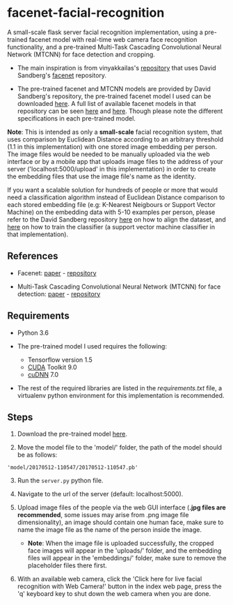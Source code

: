 # facenet-facial-recognition

A small-scale flask server facial recognition implementation, using a pre-trained facenet model with real-time web camera face recognition functionality, and a pre-trained Multi-Task Cascading Convolutional Neural Network (MTCNN) for face detection and cropping.

* The main inspiration is from vinyakkailas's [repository](https://github.com/vinayakkailas/Face_Recognition) that uses David Sandberg's [facenet](https://github.com/davidsandberg/facenet) repository.

* The pre-trained facenet and MTCNN models are provided by David Sandberg's repository, the pre-trained facenet model I used can be downloaded [here](https://drive.google.com/file/d/0B5MzpY9kBtDVZ2RpVDYwWmxoSUk/edit). A full list of available facenet models in that repository can be seen [here](https://github.com/davidsandberg/facenet/wiki/Training-using-the-VGGFace2-dataset) and [here](https://github.com/davidsandberg/facenet). Though please note the different specifications in each pre-trained model.

**Note**: This is intended as only a **small-scale** facial recognition system, that uses comparison by Euclidean Distance according to an arbitrary threshold (1.1 in this implementation) with one stored image embedding per person. The image files would be needed to be manually uploaded via the web interface or by a mobile app that uploads image files to the address of your server ('localhost:5000/upload' in this implementation) in order to create the embedding files that use the image file's name as the identity.

If you want a scalable solution for hundreds of people or more that would need a classification algorithm instead of Euclidean Distance comparison to each stored embedding file (e.g: K-Nearest Neigbours or Support Vector Machine) on the embedding data with 5-10 examples per person, please refer to the David Sandberg repository [here](https://github.com/davidsandberg/facenet/wiki/Validate-on-lfw#4-align-the-lfw-dataset) on how to align the dataset, and [here](https://github.com/davidsandberg/facenet/wiki/Train-a-classifier-on-own-images) on how to train the classifier (a support vector machine classifier in that implementation).

## References
* Facenet: [paper](https://arxiv.org/abs/1503.03832) - [repository](https://github.com/davidsandberg/facenet)


* Multi-Task Cascading Convolutional Neural Network (MTCNN) for face detection: [paper](https://arxiv.org/abs/1604.02878) - [repository](https://github.com/foreverYoungGitHub/MTCNN)


## Requirements
* Python 3.6

* The pre-trained model I used requires the following:
    * Tensorflow version 1.5
    * [CUDA](https://developer.nvidia.com/cuda-90-download-archive) Toolkit 9.0
    * [cuDNN](https://developer.nvidia.com/cudnn) 7.0


* The rest of the required libraries are listed in the *requirements.txt* file, a virtualenv python environment for this implementation is recommended.    

## Steps
1. Download the pre-trained model [here](https://drive.google.com/file/d/0B5MzpY9kBtDVZ2RpVDYwWmxoSUk/edit).

2. Move the model file to the 'model/' folder, the path of the model should be as follows:

 ```'model/20170512-110547/20170512-110547.pb'```


3. Run the ```server.py``` python file.

4. Navigate to the url of the server (default: localhost:5000).

5. Upload image files of the people via the web GUI interface (**.jpg files are recommended**, some issues may arise from .png image file dimensionality), an image should contain one human face, make sure to name the image file as the name of the person inside the image.

    * **Note**: When the image file is uploaded successfully, the cropped face images will appear in the 'uploads/' folder, and the embedding files will appear in the 'embeddings/' folder, make sure to remove the placeholder files there first.


6. With an available web camera, click the 'Click here for live facial recognition with Web Camera!' button in the index web page, press the 'q' keyboard key to shut down the web camera when you are done.
